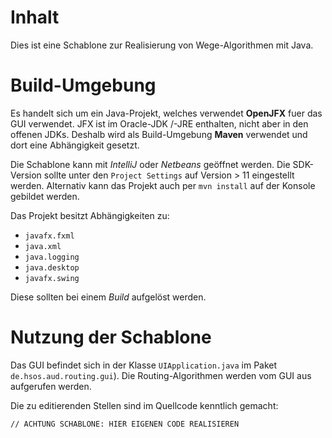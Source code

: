 # Inhalt

Dies ist eine Schablone zur Realisierung von Wege-Algorithmen mit Java. 

# Build-Umgebung

Es handelt sich um ein Java-Projekt, welches verwendet **OpenJFX** fuer das GUI verwendet. 
JFX ist im Oracle-JDK /-JRE enthalten, nicht aber in den offenen JDKs. Deshalb wird 
als Build-Umgebung **Maven** verwendet und dort eine Abhängigkeit gesetzt. 

Die Schablone kann mit _IntelliJ_ oder _Netbeans_ geöffnet werden. Die SDK-Version
sollte unter den `Project Settings` auf Version > 11 eingestellt werden. 
Alternativ kann das Projekt auch per `mvn install` auf der Konsole gebildet 
werden. 

Das Projekt besitzt Abhängigkeiten zu: 
* `javafx.fxml`
* `java.xml`
* `java.logging`
* `java.desktop`
* `javafx.swing`

Diese sollten bei einem _Build_ aufgelöst werden.

# Nutzung der Schablone

Das GUI befindet sich in der Klasse `UIApplication.java` im Paket
`de.hsos.aud.routing.gui`). Die Routing-Algorithmen werden vom GUI aus aufgerufen werden.

Die zu editierenden Stellen sind im Quellcode kenntlich gemacht: 

`// ACHTUNG SCHABLONE: HIER EIGENEN CODE REALISIEREN  `
